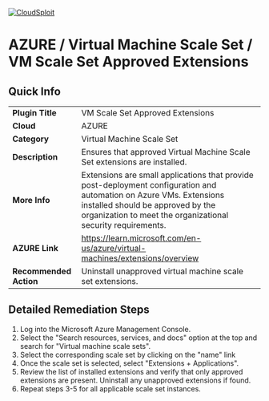 [![CloudSploit](https://cloudsploit.com/img/logo-new-big-text-100.png "CloudSploit")](https://cloudsploit.com)

# AZURE / Virtual Machine Scale Set / VM Scale Set Approved Extensions

## Quick Info

| | |
|-|-|
| **Plugin Title** | VM Scale Set Approved Extensions |
| **Cloud** | AZURE |
| **Category** | Virtual Machine Scale Set |
| **Description** | Ensures that approved Virtual Machine Scale Set extensions are installed. |
| **More Info** | Extensions are small applications that provide post-deployment configuration and automation on Azure VMs. Extensions installed should be approved by the organization to meet the organizational security requirements. |
| **AZURE Link** | https://learn.microsoft.com/en-us/azure/virtual-machines/extensions/overview |
| **Recommended Action** | Uninstall unapproved virtual machine scale set extensions. |

## Detailed Remediation Steps

1. Log into the Microsoft Azure Management Console.
2. Select the "Search resources, services, and docs" option at the top and search for "Virtual machine scale sets".
3. Select the corresponding scale set by clicking on the "name" link
4. Once the scale set is selected, select "Extensions + Applications".
5. Review the list of installed extensions and verify that only approved extensions are present. Uninstall any unapproved extensions if found.
6. Repeat steps 3-5 for all applicable scale set instances.
